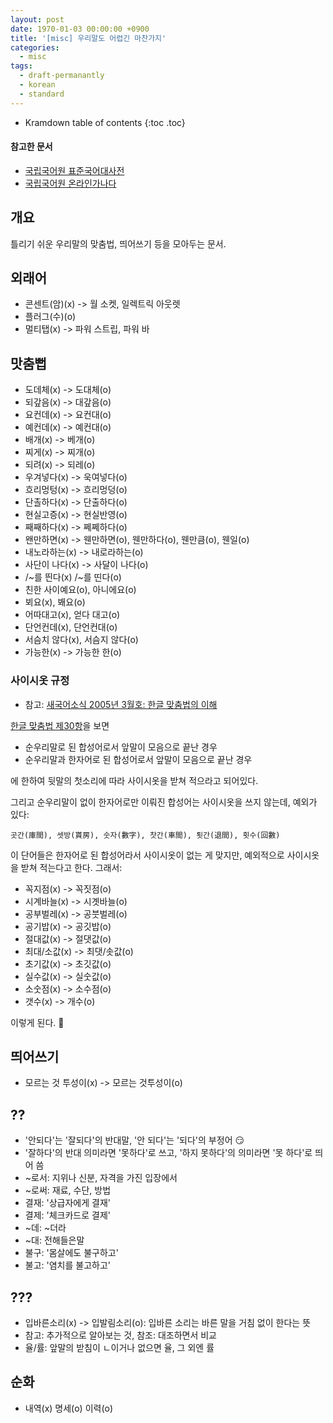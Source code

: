 ```yaml
---
layout: post
date: 1970-01-03 00:00:00 +0900
title: '[misc] 우리말도 어렵긴 마찬가지'
categories:
  - misc
tags:
  - draft-permanantly
  - korean
  - standard
---
```


* Kramdown table of contents
{:toc .toc}

#### 참고한 문서

- [국립국어원 표준국어대사전](https://stdict.korean.go.kr/main/main.do)
- [국립국어원 온라인가나다](https://korean.go.kr/front/onlineQna/onlineQnaList.do?mn_id=216)


## 개요

틀리기 쉬운 우리말의 맞춤법, 띄어쓰기 등을 모아두는 문서.


## 외래어

- 콘센트(암)(x) -> 월 소켓, 일렉트릭 아웃렛
- 플러그(수)(o)
- 멀티탭(x) -> 파워 스트립, 파워 바

## 맛춤뻡

- 도데체(x) -> 도대체(o)
- 되갚음(x) -> 대갚음(o)
- 요컨데(x) -> 요컨대(o)
- 예컨데(x) -> 예컨대(o)
- 배개(x) -> 베개(o)
- 찌게(x) -> 찌개(o)
- 되려(x) -> 되레(o)
- 우겨넣다(x) -> 욱여넣다(o)
- 흐리멍텅(x) -> 흐리멍덩(o)
- 단촐하다(x) -> 단출하다(o)
- 현실고증(x) -> 현실반영(o)
- 째째하다(x) -> 쩨쩨하다(o)
- 왠만하면(x) -> 웬만하면(o), 웬만하다(o), 웬만큼(o), 웬일(o)
- 내노라하는(x) -> 내로라하는(o)
- 사단이 나다(x) -> 사달이 나다(o)
- /~를 띈다(x) /~를 띤다(o)
- 친한 사이예요(o), 아니에요(o)
- 뵈요(x), 봬요(o)
- 어따대고(x), 얻다 대고(o)
- 단언컨데(x), 단언컨대(o)
- 서슴치 않다(x), 서슴지 않다(o)
- 가능한(x) -> 가능한 한(o)

### 사이시옷 규정

- 참고: [새국어소식 2005년 3월호: 한글 맞춤법의 이해](https://www.korean.go.kr/nkview/nknews/200503/80_3.html)

[한글 맞춤법 제30항](https://kornorms.korean.go.kr/m/m_regltn.do?#a250)을 보면

- 순우리말로 된 합성어로서 앞말이 모음으로 끝난 경우
- 순우리말과 한자어로 된 합성어로서 앞말이 모음으로 끝난 경우

에 한하여 뒷말의 첫소리에 따라 사이시옷을 받쳐 적으라고 되어있다.

그리고 순우리말이 없이 한자어로만 이뤄진 합성어는 사이시옷을 쓰지 않는데, 예외가 있다: 

```
곳간(庫間), 셋방(貰房), 숫자(數字), 찻간(車間), 툇간(退間), 횟수(回數)
```

이 단어들은 한자어로 된 합성어라서 사이시옷이 없는 게 맞지만, 예외적으로 사이시옷을 받쳐 적는다고 한다. 그래서:

- 꼭지점(x) -> 꼭짓점(o)
- 시계바늘(x) -> 시곗바늘(o)
- 공부벌레(x) -> 공붓벌레(o)
- 공기밥(x) -> 공깃밥(o)
- 절대값(x) -> 절댓값(o)
- 최대/소값(x) -> 최댓/솟값(o)
- 초기값(x) -> 초깃값(o)
- 실수값(x) -> 실숫값(o)
- 소숫점(x) -> 소수점(o)
- 갯수(x) -> 개수(o)

이렇게 된다. 🤔


## 띄어쓰기

- 모르는 것 투성이(x) -> 모르는 것투성이(o)


## ??

- '안되다'는 '잘되다'의 반대말, '안 되다'는 '되다'의 부정어 😏
- '잘하다'의 반대 의미라면 '못하다'로 쓰고, '하지 못하다'의 의미라면 '못 하다'로 띄어 씀
- \~로서: 지위나 신분, 자격을 가진 입장에서
- \~로써: 재료, 수단, 방법
- 결재: '상급자에게 결재'
- 결제: '체크카드로 결제'
- \~데: \~더라
- \~대: 전해들은말
- 불구: '몸살에도 불구하고'
- 불고: '염치를 불고하고'


## ???


- 입바른소리(x) -> 입발림소리(o): 입바른 소리는 바른 말을 거침 없이 한다는 뜻
- 참고: 추가적으로 알아보는 것, 참조: 대조하면서 비교
- 율/률: 앞말의 받침이 ㄴ이거나 없으면 율, 그 외엔 률


## 순화

- 내역(x) 명세(o) 이력(o)
